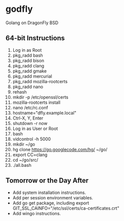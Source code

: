 godfly
======

Golang on DragonFly BSD

64-bit Instructions
-------------------

1. Log in as Root
2. pkg_radd bash
3. pkg_radd bison
4. pkg_radd clang
5. pkg_radd gmake
6. pkg_radd mercurial
7. pkg_radd mozilla-rootcerts
8. pkg_radd nano
9. rehash
10. mkdir -p /etc/openssl/certs
11. mozilla-rootcerts install
12. nano /etc/rc.conf
13. hostname="dfly.example.local"
14. Ctrl-X, Y, Enter
15. shutdown -r now
16. Log in as User or Root
17. bash
18. vidcontrol -h 5000
19. mkdir ~/go
20. hg clone https://go.googlecode.com/hg/ ~/go/
21. export CC=clang
22. cd ~/go/src/
23. ./all.bash

Tomorrow or the Day After
-------------------------

* Add system installation instructions.
* Add per session environment variables.
* Add go get package, including export GIT_SSL_CAINFO="/etc/ssl/certs/ca-certificates.crt"
* Add wingo instructions.
